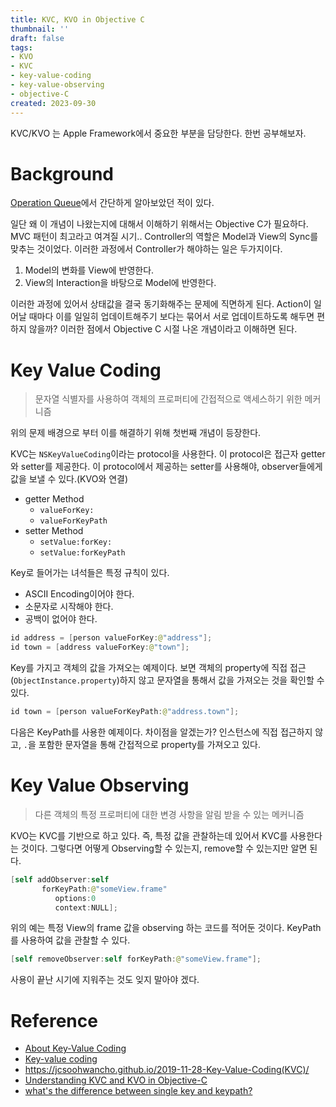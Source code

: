 ```yaml
---
title: KVC, KVO in Objective C
thumbnail: ''
draft: false
tags:
- KVO
- KVC
- key-value-coding
- key-value-observing
- objective-C
created: 2023-09-30
---
```


KVC/KVO 는 Apple Framework에서 중요한 부분을 담당한다. 한번 공부해보자.

# Background

[Operation Queue](Operation%20Queue.md)에서 간단하게 알아보았던 적이 있다.

일단 왜 이 개념이 나왔는지에 대해서 이해하기 위해서는 Objective C가 필요하다. MVC 패턴이 최고라고 여겨질 시기.. Controller의 역할은 Model과 View의 Sync를 맞추는 것이었다. 이러한 과정에서 Controller가 해야하는 일은 두가지이다.

1. Model의 변화를 View에 반영한다.
1. View의 Interaction을 바탕으로 Model에 반영한다.

이러한 과정에 있어서 상태값을 결국 동기화해주는 문제에 직면하게 된다. Action이 일어날 때마다 이를 일일히 업데이트해주기 보다는 묶어서 서로 업데이트하도록 해두면 편하지 않을까? 이러한 점에서 Objective C 시절 나온 개념이라고 이해하면 된다. 

# Key Value Coding

 > 
 > 문자열 식별자를 사용하여 객체의 프로퍼티에 간접적으로 액세스하기 위한 메커니즘

위의 문제 배경으로 부터 이를 해결하기 위해 첫번째 개념이 등장한다. 

KVC는 `NSKeyValueCoding`이라는 protocol을 사용한다. 이 protocol은 접근자 getter와 setter를 제공한다. 이 protocol에서 제공하는 setter를 사용해야, observer들에게 값을 보낼 수 있다.(KVO와 연결)

* getter Method
  * `valueForKey:`
  * `valueForKeyPath`
* setter Method
  * `setValue:forKey:`
  * `setValue:forKeyPath`

Key로 들어가는 녀석들은 특정 규칙이 있다.

* ASCII Encoding이어야 한다.
* 소문자로 시작해야 한다.
* 공백이 없어야 한다.

````swift
id address = [person valueForKey:@"address"];
id town = [address valueForKey:@"town"];
````

Key를 가지고 객체의 값을 가져오는 예제이다. 보면 객체의 property에 직접 접근(`ObjectInstance.property`)하지 않고 문자열을 통해서 값을 가져오는 것을 확인할 수 있다.

````swift
id town = [person valueForKeyPath:@"address.town"];
````

다음은 KeyPath를 사용한 예제이다. 차이점을 알겠는가? 인스턴스에 직접 접근하지 않고, `.`을 포함한 문자열을 통해 간접적으로 property를 가져오고 있다.

# Key Value Observing

 > 
 > 다른 객체의 특정 프로퍼티에 대한 변경 사항을 알림 받을 수 있는 메커니즘

KVO는 KVC를 기반으로 하고 있다. 즉, 특정 값을 관찰하는데 있어서 KVC를 사용한다는 것이다. 그렇다면 어떻게 Observing할 수 있는지, remove할 수 있는지만 알면 된다.

````swift
[self addObserver:self
       forKeyPath:@"someView.frame"
          options:0
          context:NULL];
````

위의 예는 특정 View의 frame 값을 observing 하는 코드를 적어둔 것이다. KeyPath를 사용하여 값을 관찰할 수 있다.

````swift
[self removeObserver:self forKeyPath:@"someView.frame"];
````

사용이 끝난 시기에 지워주는 것도 잊지 말아야 겠다.

# Reference

* [About Key-Value Coding](https://developer.apple.com/library/archive/documentation/Cocoa/Conceptual/KeyValueCoding/index.html#//apple_ref/doc/uid/10000107-SW1)
* [Key-value coding](https://developer.apple.com/library/archive/documentation/General/Conceptual/DevPedia-CocoaCore/KeyValueCoding.html)
* https://jcsoohwancho.github.io/2019-11-28-Key-Value-Coding(KVC)/
* [Understanding KVC and KVO in Objective-C](http://hongchaozhang.github.io/blog/2015/08/13/Understanding-KVC-and-KVO/)
* [what's the difference between single key and keypath?](https://stackoverflow.com/questions/4269568/whats-the-difference-between-single-key-and-keypath)

